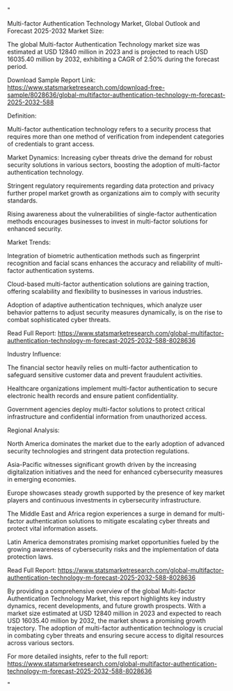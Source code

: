 "

Multi-factor Authentication Technology Market, Global Outlook and Forecast 2025-2032
Market Size:

The global Multi-factor Authentication Technology market size was estimated at USD 12840 million in 2023 and is projected to reach USD 16035.40 million by 2032, exhibiting a CAGR of 2.50% during the forecast period.

Download Sample Report Link: https://www.statsmarketresearch.com/download-free-sample/8028636/global-multifactor-authentication-technology-m-forecast-2025-2032-588

Definition:

Multi-factor authentication technology refers to a security process that requires more than one method of verification from independent categories of credentials to grant access.

Market Dynamics:
Increasing cyber threats drive the demand for robust security solutions in various sectors, boosting the adoption of multi-factor authentication technology.

Stringent regulatory requirements regarding data protection and privacy further propel market growth as organizations aim to comply with security standards.

Rising awareness about the vulnerabilities of single-factor authentication methods encourages businesses to invest in multi-factor solutions for enhanced security.

Market Trends:

Integration of biometric authentication methods such as fingerprint recognition and facial scans enhances the accuracy and reliability of multi-factor authentication systems.

Cloud-based multi-factor authentication solutions are gaining traction, offering scalability and flexibility to businesses in various industries.

Adoption of adaptive authentication techniques, which analyze user behavior patterns to adjust security measures dynamically, is on the rise to combat sophisticated cyber threats.

Read Full Report: https://www.statsmarketresearch.com/global-multifactor-authentication-technology-m-forecast-2025-2032-588-8028636

Industry Influence:

The financial sector heavily relies on multi-factor authentication to safeguard sensitive customer data and prevent fraudulent activities.

Healthcare organizations implement multi-factor authentication to secure electronic health records and ensure patient confidentiality.

Government agencies deploy multi-factor solutions to protect critical infrastructure and confidential information from unauthorized access.

Regional Analysis:

North America dominates the market due to the early adoption of advanced security technologies and stringent data protection regulations.

Asia-Pacific witnesses significant growth driven by the increasing digitalization initiatives and the need for enhanced cybersecurity measures in emerging economies.

Europe showcases steady growth supported by the presence of key market players and continuous investments in cybersecurity infrastructure.

The Middle East and Africa region experiences a surge in demand for multi-factor authentication solutions to mitigate escalating cyber threats and protect vital information assets.

Latin America demonstrates promising market opportunities fueled by the growing awareness of cybersecurity risks and the implementation of data protection laws.

Read Full Report: https://www.statsmarketresearch.com/global-multifactor-authentication-technology-m-forecast-2025-2032-588-8028636

By providing a comprehensive overview of the global Multi-factor Authentication Technology Market, this report highlights key industry dynamics, recent developments, and future growth prospects. With a market size estimated at USD 12840 million in 2023 and expected to reach USD 16035.40 million by 2032, the market shows a promising growth trajectory. The adoption of multi-factor authentication technology is crucial in combating cyber threats and ensuring secure access to digital resources across various sectors.

For more detailed insights, refer to the full report: https://www.statsmarketresearch.com/global-multifactor-authentication-technology-m-forecast-2025-2032-588-8028636

"
